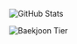 ![GitHub Stats](https://github-readme-stats.vercel.app/api?username=blackburi&show_icons=true)

![Baekjoon Tier](https://d2gd6pc034wcta.cloudfront.net/tier/{티어번호}.svg)
